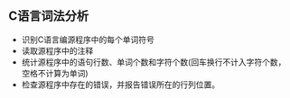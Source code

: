 C语言词法分析
---

* 识别C语言编源程序中的每个单词符号
* 读取源程序中的注释
* 统计源程序中的语句行数、单词个数和字符个数(回车换行不计入字符个数，空格不计算为单词)
* 检查源程序中存在的错误，并报告错误所在的行列位置。
